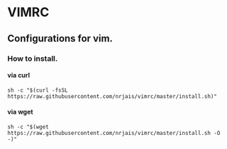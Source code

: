 # VIMRC
## Configurations for vim.
### How to install.
#### via curl

```shell
sh -c "$(curl -fsSL https://raw.githubusercontent.com/nrjais/vimrc/master/install.sh)"
```

#### via wget

```shell
sh -c "$(wget https://raw.githubusercontent.com/nrjais/vimrc/master/install.sh -O -)"
```
